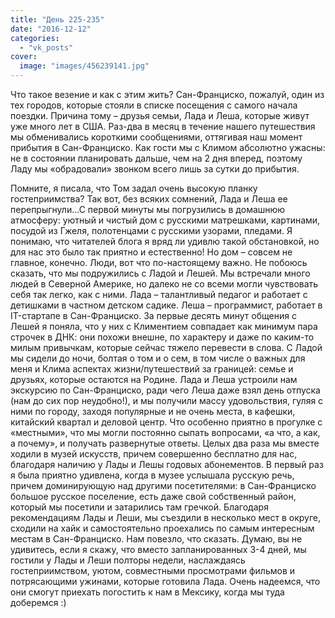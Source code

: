 ```yaml
---
title: "День 225-235"
date: "2016-12-12"
categories: 
  - "vk_posts"
cover:
  image: "images/456239141.jpg"
---
```


Что такое везение и как с этим жить? Сан-Франциско, пожалуй, один из тех городов, которые стояли в списке посещения с самого начала поездки. Причина тому – друзья семьи, Лада и Леша, которые живут уже много лет в США. Раз-два в месяц в течение нашего путешествия мы обменивались короткими сообщениями, оттягивая наш момент прибытия в Сан-Франциско. Как гости мы с Климом абсолютно ужасны: не в состоянии планировать дальше, чем на 2 дня вперед, поэтому Ладу мы «обрадовали» звонком всего лишь за сутки до прибытия.

<!--more-->

Помните, я писала, что Том задал очень высокую планку гостеприимства? Так вот, без всяких сомнений, Лада и Леша ее перепрыгнули…С первой минуты мы погрузились в домашнюю атмосферу: уютный и чистый дом с русскими матрешками, картинами, посудой из Гжеля, полотенцами с русскими узорами, пледами. Я понимаю, что читателей блога я вряд ли удивлю такой обстановкой, но для нас это было так приятно и естественно! Но дом – совсем не главное, конечно. Люди, вот что по-настоящему важно. Не побоюсь сказать, что мы подружились с Ладой и Лешей. Мы встречали много людей в Северной Америке, но далеко не со всеми могли чувствовать себя так легко, как с ними. Лада – талантливый педагог и работает с детишками в частном детском садике. Леша – программист, работает в IT-стартапе в Сан-Франциско. За первые десять минут общения с Лешей я поняла, что у них с Климентием совпадает как минимум пара строчек в ДНК: они похожи внешне, по характеру и даже по каким-то милым привычкам, которые сейчас тяжело перевести в слова. С Ладой мы сидели до ночи, болтая о том и о сем, в том числе о важных для меня и Клима аспектах жизни/путешествий за границей: семье и друзьях, которые остаются на Родине. Лада и Леша устроили нам экскурсию по Сан-Франциско, ради чего Леша даже взял день отпуска (нам до сих пор неудобно!), и мы получили массу удовольствия, гуляя с ними по городу, заходя популярные и не очень места, в кафешки, китайский квартал и деловой центр. Что особенно приятно в прогулке с «местными», что мы могли постоянно сыпать вопросами, «а что, а как, а почему», и получать развернутые ответы. Целых два раза мы вместе ходили в музей искусств, причем совершенно бесплатно для нас, благодаря наличию у Лады и Лешы годовых абонементов. В первый раз я была приятно удивлена, когда в музее услышала русскую речь, причем доминирующую над другими посетителями: в Сан-Франциско большое русское поселение, есть даже свой собственный район, который мы посетили и затарились там гречкой. Благодаря рекомендациям Лады и Леши, мы съездили в несколько мест в округе, сходили на хайк и самостоятельно проехались по самым интересным местам в Сан-Франциско. Нам повезло, что сказать. Думаю, вы не удивитесь, если я скажу, что вместо запланированных 3-4 дней, мы гостили у Лады и Леши полторы недели, наслаждаясь гостеприимством, уютом, совместными просмотрами фильмов и потрясающими ужинами, которые готовила Лада. Очень надеемся, что они смогут приехать погостить к нам в Мексику, когда мы туда доберемся :)
